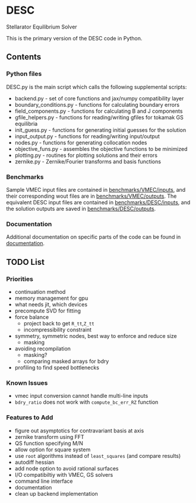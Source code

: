 # DESC
Stellarator Equilibrium Solver

This is the primary version of the DESC code in Python.

## Contents

### Python files

DESC.py is the main script which calls the following supplemental scripts:
- backend.py - set of core functions and jax/numpy compatibility layer
- boundary_conditions.py - functions for calculating boundary errors
- field_components.py - functions for calculating B and J components
- gfile_helpers.py - functions for reading/writing gfiles for tokamak GS equilibria
- init_guess.py - functions for generating initial guesses for the solution
- input_output.py - functions for reading/writing input/output
- nodes.py - functions for generating collocation nodes
- objective_funs.py - assembles the objective functions to be minimized
- plotting.py - routines for plotting solutions and their errors
- zernike.py - Zernike/Fourier transforms and basis functions

### Benchmarks

Sample VMEC input files are contained in [benchmarks/VMEC/inputs](https://github.com/ddudt/DESC/tree/python/benchmarks/VMEC/inputs), 
and their corresponding wout files are in [benchmarks/VMEC/outputs](https://github.com/ddudt/DESC/tree/python/benchmarks/VMEC/outputs).
The equivalent DESC input files are contained in [benchmarks/DESC/inputs](https://github.com/ddudt/DESC/tree/python/benchmarks/DESC/inputs), 
and the solution outputs are saved in [benchmarks/DESC/outputs](https://github.com/ddudt/DESC/tree/python/benchmarks/DESC/outputs).

### Documentation

Additional documentation on specific parts of the code can be found in [documentation](https://github.com/ddudt/DESC/tree/python/documentation).

## TODO List

### Priorities

- continuation method
- memory management for gpu
- what needs jit, which devices
- precompute SVD for fitting
- force balance
    - project back to get `R_tt`,`Z_tt`
    - incompressibility constraint
- symmetry, symmetric nodes, best way to enforce and reduce size
    - masking
- avoiding recompilation
    - masking?
    - comparing masked arrays for bdry
- profiling to find speed bottlenecks

### Known Issues

- vmec input conversion cannot handle multi-line inputs
- `bdry_ratio` does not work with `compute_bc_err_RZ` function

### Features to Add

- figure out asymptotics for contravariant basis at axis
- zernike transform using FFT
- QS function specifying M/N
- allow option for square system
- use `root` algorithms instead of `least_squares` (and compare results)
- autodiff hessian
- add node option to avoid rational surfaces
- I/O compatibiltiy with VMEC, GS solvers
- command line interface
- documentation
- clean up backend implementation
